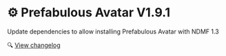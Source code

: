 ﻿# ⚙️ Prefabulous Avatar V1.9.1

Update dependencies to allow installing Prefabulous Avatar with NDMF 1.3

🔍 [View changelog](/docs/changelogs/prefabulous-avatar#191)